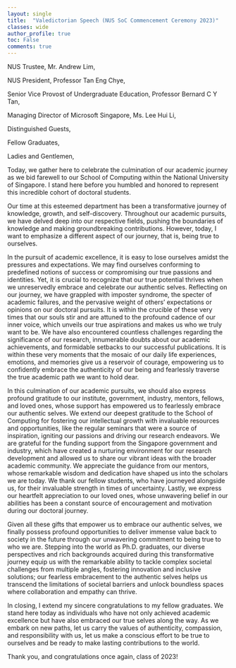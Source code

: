 ```yaml
---
layout: single
title:  "Valedictorian Speech (NUS SoC Commencement Ceremony 2023)"
classes: wide
author_profile: true
toc: False
comments: true
---
```


NUS Trustee, Mr. Andrew Lim,

NUS President, Professor Tan Eng Chye,

Senior Vice Provost of Undergraduate Education, Professor Bernard C Y Tan,

Managing Director of Microsoft Singapore, Ms. Lee Hui Li,

Distinguished Guests,

Fellow Graduates,

Ladies and Gentlemen,

Today, we gather here to celebrate the culmination of our academic journey as we bid farewell to our School of Computing within the National University of Singapore. I stand here before you humbled and honored to represent this incredible cohort of doctoral students.

Our time at this esteemed department has been a transformative journey of knowledge, growth, and self-discovery. Throughout our academic pursuits, we have delved deep into our respective fields, pushing the boundaries of knowledge and making groundbreaking contributions. However, today, I want to emphasize a different aspect of our journey, that is, being true to ourselves.

In the pursuit of academic excellence, it is easy to lose ourselves amidst the pressures and expectations. We may find ourselves conforming to predefined notions of success or compromising our true passions and identities. Yet, it is crucial to recognize that our true potential thrives when we unreservedly embrace and celebrate our authentic selves. Reflecting on our journey, we have grappled with imposter syndrome, the specter of academic failures, and the pervasive weight of others’ expectations or opinions on our doctoral pursuits. It is within the crucible of these very times that our souls stir and are attuned to the profound cadence of our inner voice, which unveils our true aspirations and makes us who we truly want to be. We have also encountered countless challenges regarding the significance of our research, innumerable doubts about our academic achievements, and formidable setbacks to our successful publications. It is within these very moments that the mosaic of our daily life experiences, emotions, and memories give us a reservoir of courage, empowering us to confidently embrace the authenticity of our being and fearlessly traverse the true academic path we want to hold dear.

In this culmination of our academic pursuits, we should also express profound gratitude to our institute, government, industry, mentors, fellows, and loved ones, whose support has empowered us to fearlessly embrace our authentic selves. We extend our deepest gratitude to the School of Computing for fostering our intellectual growth with invaluable resources and opportunities, like the regular seminars that were a source of inspiration, igniting our passions and driving our research endeavors. We are grateful for the funding support from the Singapore government and industry, which have created a nurturing environment for our research development and allowed us to share our vibrant ideas with the broader academic community. We appreciate the guidance from our mentors, whose remarkable wisdom and dedication have shaped us into the scholars we are today. We thank our fellow students, who have journeyed alongside us, for their invaluable strength in times of uncertainty. Lastly, we express our heartfelt appreciation to our loved ones, whose unwavering belief in our abilities has been a constant source of encouragement and motivation during our doctoral journey.

Given all these gifts that empower us to embrace our authentic selves, we finally possess profound opportunities to deliver immense value back to society in the future through our unwavering commitment to being true to who we are. Stepping into the world as Ph.D. graduates, our diverse perspectives and rich backgrounds acquired during this transformative journey equip us with the remarkable ability to tackle complex societal challenges from multiple angles, fostering innovation and inclusive solutions; our fearless embracement to the authentic selves helps us transcend the limitations of societal barriers and unlock boundless spaces where collaboration and empathy can thrive.

In closing, I extend my sincere congratulations to my fellow graduates. We stand here today as individuals who have not only achieved academic excellence but have also embraced our true selves along the way. As we embark on new paths, let us carry the values of authenticity, compassion, and responsibility with us, let us make a conscious effort to be true to ourselves and be ready to make lasting contributions to the world.

Thank you, and congratulations once again, class of 2023!
